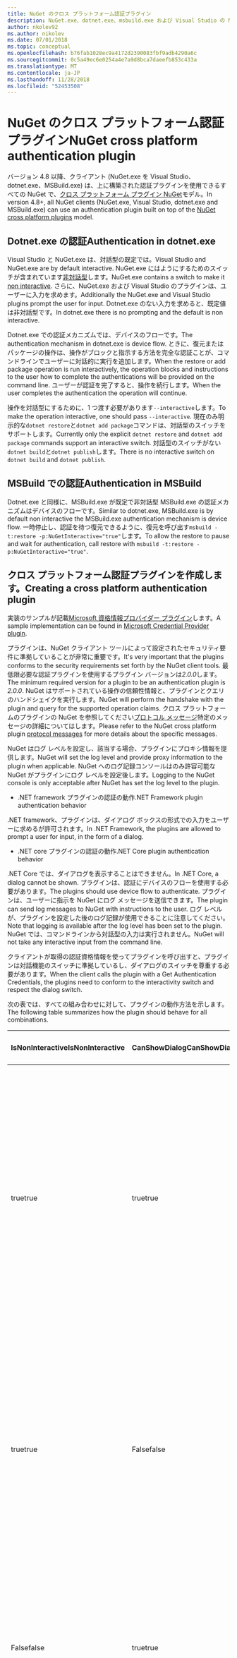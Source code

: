 ```yaml
---
title: NuGet のクロス プラットフォーム認証プラグイン
description: NuGet.exe、dotnet.exe、msbuild.exe および Visual Studio の NuGet がプラットフォームの認証プラグインをクロスします。
author: nkolev92
ms.author: nikolev
ms.date: 07/01/2018
ms.topic: conceptual
ms.openlocfilehash: b76fab1028ec9a4172d2390083fbf9adb4290a6c
ms.sourcegitcommit: 0c5a49ec6e0254a4e7a9d8bca7daeefb853c433a
ms.translationtype: MT
ms.contentlocale: ja-JP
ms.lasthandoff: 11/28/2018
ms.locfileid: "52453508"
---
```

# <a name="nuget-cross-platform-authentication-plugin"></a><span data-ttu-id="f46f8-103">NuGet のクロス プラットフォーム認証プラグイン</span><span class="sxs-lookup"><span data-stu-id="f46f8-103">NuGet cross platform authentication plugin</span></span>

<span data-ttu-id="f46f8-104">バージョン 4.8 以降、クライアント (NuGet.exe を Visual Studio、dotnet.exe、MSBuild.exe) は、上に構築された認証プラグインを使用できるすべての NuGet で、[クロス プラットフォーム プラグイン NuGet](NuGet-Cross-Platform-Plugins.md)モデル。</span><span class="sxs-lookup"><span data-stu-id="f46f8-104">In version 4.8+, all NuGet clients (NuGet.exe, Visual Studio, dotnet.exe and MSBuild.exe) can use an authentication plugin built on top of the [NuGet cross platform plugins](NuGet-Cross-Platform-Plugins.md) model.</span></span>

## <a name="authentication-in-dotnetexe"></a><span data-ttu-id="f46f8-105">Dotnet.exe の認証</span><span class="sxs-lookup"><span data-stu-id="f46f8-105">Authentication in dotnet.exe</span></span>

<span data-ttu-id="f46f8-106">Visual Studio と NuGet.exe は、対話型の既定では。</span><span class="sxs-lookup"><span data-stu-id="f46f8-106">Visual Studio and NuGet.exe are by default interactive.</span></span> <span data-ttu-id="f46f8-107">NuGet.exe にはようにするためのスイッチが含まれています[非対話型](../../tools/nuget-exe-CLI-Reference.md)します。</span><span class="sxs-lookup"><span data-stu-id="f46f8-107">NuGet.exe contains a switch to make it [non interactive](../../tools/nuget-exe-CLI-Reference.md).</span></span>
<span data-ttu-id="f46f8-108">さらに、NuGet.exe および Visual Studio のプラグインは、ユーザーに入力を求めます。</span><span class="sxs-lookup"><span data-stu-id="f46f8-108">Additionally the NuGet.exe and Visual Studio plugins prompt the user for input.</span></span>
<span data-ttu-id="f46f8-109">Dotnet.exe のない入力を求めると、既定値は非対話型です。</span><span class="sxs-lookup"><span data-stu-id="f46f8-109">In dotnet.exe there is no prompting and the default is non interactive.</span></span>

<span data-ttu-id="f46f8-110">Dotnet.exe での認証メカニズムでは、デバイスのフローです。</span><span class="sxs-lookup"><span data-stu-id="f46f8-110">The authentication mechanism in dotnet.exe is device flow.</span></span> <span data-ttu-id="f46f8-111">ときに、復元またはパッケージの操作は、操作がブロックと指示する方法を完全な認証ことが、コマンドラインでユーザーに対話的に実行を追加します。</span><span class="sxs-lookup"><span data-stu-id="f46f8-111">When the restore or add package operation is run interactively, the operation blocks and instructions to the user how to complete the authentications will be provided on the command line.</span></span>
<span data-ttu-id="f46f8-112">ユーザーが認証を完了すると、操作を続行します。</span><span class="sxs-lookup"><span data-stu-id="f46f8-112">When the user completes the authentication the operation will continue.</span></span>

<span data-ttu-id="f46f8-113">操作を対話型にするために、1 つ渡す必要があります`--interactive`します。</span><span class="sxs-lookup"><span data-stu-id="f46f8-113">To make the operation interactive, one should pass `--interactive`.</span></span>
<span data-ttu-id="f46f8-114">現在のみ明示的な`dotnet restore`と`dotnet add package`コマンドは、対話型のスイッチをサポートします。</span><span class="sxs-lookup"><span data-stu-id="f46f8-114">Currently only the explicit `dotnet restore` and `dotnet add package` commands support an interactive switch.</span></span>
<span data-ttu-id="f46f8-115">対話型のスイッチがない`dotnet build`と`dotnet publish`します。</span><span class="sxs-lookup"><span data-stu-id="f46f8-115">There is no interactive switch on `dotnet build` and `dotnet publish`.</span></span>

## <a name="authentication-in-msbuild"></a><span data-ttu-id="f46f8-116">MSBuild での認証</span><span class="sxs-lookup"><span data-stu-id="f46f8-116">Authentication in MSBuild</span></span>

<span data-ttu-id="f46f8-117">Dotnet.exe と同様に、MSBuild.exe が既定で非対話型 MSBuild.exe の認証メカニズムはデバイスのフローです。</span><span class="sxs-lookup"><span data-stu-id="f46f8-117">Similar to dotnet.exe, MSBuild.exe is by default non interactive the MSBuild.exe authentication mechanism is device flow.</span></span>
<span data-ttu-id="f46f8-118">一時停止し、認証を待つ復元できるように、復元を呼び出す`msbuild -t:restore -p:NuGetInteractive="true"`します。</span><span class="sxs-lookup"><span data-stu-id="f46f8-118">To allow the restore to pause and wait for authentication, call restore with `msbuild -t:restore -p:NuGetInteractive="true"`.</span></span>

## <a name="creating-a-cross-platform-authentication-plugin"></a><span data-ttu-id="f46f8-119">クロス プラットフォーム認証プラグインを作成します。</span><span class="sxs-lookup"><span data-stu-id="f46f8-119">Creating a cross platform authentication plugin</span></span>

<span data-ttu-id="f46f8-120">実装のサンプルが記載[Microsoft 資格情報プロバイダー プラグイン](https://github.com/Microsoft/artifacts-credprovider)します。</span><span class="sxs-lookup"><span data-stu-id="f46f8-120">A sample implementation can be found in [Microsoft Credential Provider plugin](https://github.com/Microsoft/artifacts-credprovider).</span></span>

<span data-ttu-id="f46f8-121">プラグインは、NuGet クライアント ツールによって設定されたセキュリティ要件に準拠していることが非常に重要です。</span><span class="sxs-lookup"><span data-stu-id="f46f8-121">It's very important that the plugins conforms to the security requirements set forth by the NuGet client tools.</span></span>
<span data-ttu-id="f46f8-122">最低限必要な認証プラグインを使用するプラグイン バージョンは*2.0.0*します。</span><span class="sxs-lookup"><span data-stu-id="f46f8-122">The minimum required version for a plugin to be an authentication plugin is *2.0.0*.</span></span>
<span data-ttu-id="f46f8-123">NuGet はサポートされている操作の信頼性情報と、プラグインとクエリのハンドシェイクを実行します。</span><span class="sxs-lookup"><span data-stu-id="f46f8-123">NuGet will perform the handshake with the plugin and query for the supported operation claims.</span></span>
<span data-ttu-id="f46f8-124">クロス プラットフォームのプラグインの NuGet を参照してください[プロトコル メッセージ](NuGet-Cross-Platform-Plugins.md#protocol-messages-index)特定のメッセージの詳細についてはします。</span><span class="sxs-lookup"><span data-stu-id="f46f8-124">Please refer to the NuGet cross platform plugin [protocol messages](NuGet-Cross-Platform-Plugins.md#protocol-messages-index) for more details about the specific messages.</span></span>

<span data-ttu-id="f46f8-125">NuGet はログ レベルを設定し、該当する場合、プラグインにプロキシ情報を提供します。</span><span class="sxs-lookup"><span data-stu-id="f46f8-125">NuGet will set the log level and provide proxy information to the plugin when applicable.</span></span>
<span data-ttu-id="f46f8-126">NuGet へのログ記録コンソールはのみ許容可能な NuGet がプラグインにログ レベルを設定後します。</span><span class="sxs-lookup"><span data-stu-id="f46f8-126">Logging to the NuGet console is only acceptable after NuGet has set the log level to the plugin.</span></span>

- <span data-ttu-id="f46f8-127">.NET framework プラグインの認証の動作</span><span class="sxs-lookup"><span data-stu-id="f46f8-127">.NET Framework plugin authentication behavior</span></span>

<span data-ttu-id="f46f8-128">.NET framework、プラグインは、ダイアログ ボックスの形式での入力をユーザーに求めるが許可されます。</span><span class="sxs-lookup"><span data-stu-id="f46f8-128">In .NET Framework, the plugins are allowed to prompt a user for input, in the form of a dialog.</span></span>

- <span data-ttu-id="f46f8-129">.NET core プラグインの認証の動作</span><span class="sxs-lookup"><span data-stu-id="f46f8-129">.NET Core plugin authentication behavior</span></span>

<span data-ttu-id="f46f8-130">.NET Core では、ダイアログを表示することはできません。</span><span class="sxs-lookup"><span data-stu-id="f46f8-130">In .NET Core, a dialog cannot be shown.</span></span> <span data-ttu-id="f46f8-131">プラグインは、認証にデバイスのフローを使用する必要があります。</span><span class="sxs-lookup"><span data-stu-id="f46f8-131">The plugins should use device flow to authenticate.</span></span>
<span data-ttu-id="f46f8-132">プラグインは、ユーザーに指示を NuGet にログ メッセージを送信できます。</span><span class="sxs-lookup"><span data-stu-id="f46f8-132">The plugin can send log messages to NuGet with instructions to the user.</span></span>
<span data-ttu-id="f46f8-133">ログ レベルが、プラグインを設定した後のログ記録が使用できることに注意してください。</span><span class="sxs-lookup"><span data-stu-id="f46f8-133">Note that logging is available after the log level has been set to the plugin.</span></span>
<span data-ttu-id="f46f8-134">NuGet では、コマンドラインから対話型の入力は実行されません。</span><span class="sxs-lookup"><span data-stu-id="f46f8-134">NuGet will not take any interactive input from the command line.</span></span>

<span data-ttu-id="f46f8-135">クライアントが取得の認証資格情報を使ってプラグインを呼び出すと、プラグインは対話機能のスイッチに準拠しているし、ダイアログのスイッチを尊重する必要があります。</span><span class="sxs-lookup"><span data-stu-id="f46f8-135">When the client calls the plugin with a Get Authentication Credentials, the plugins need to conform to the interactivity switch and respect the dialog switch.</span></span> 

<span data-ttu-id="f46f8-136">次の表では、すべての組み合わせに対して、プラグインの動作方法を示します。</span><span class="sxs-lookup"><span data-stu-id="f46f8-136">The following table summarizes how the plugin should behave for all combinations.</span></span>

| <span data-ttu-id="f46f8-137">IsNonInteractive</span><span class="sxs-lookup"><span data-stu-id="f46f8-137">IsNonInteractive</span></span> | <span data-ttu-id="f46f8-138">CanShowDialog</span><span class="sxs-lookup"><span data-stu-id="f46f8-138">CanShowDialog</span></span> | <span data-ttu-id="f46f8-139">プラグインの動作</span><span class="sxs-lookup"><span data-stu-id="f46f8-139">Plugin behavior</span></span> |
| ---------------- | ------------- | --------------- |
| <span data-ttu-id="f46f8-140">true</span><span class="sxs-lookup"><span data-stu-id="f46f8-140">true</span></span> | <span data-ttu-id="f46f8-141">true</span><span class="sxs-lookup"><span data-stu-id="f46f8-141">true</span></span> | <span data-ttu-id="f46f8-142">IsNonInteractive スイッチは、ダイアログのスイッチよりも優先されます。</span><span class="sxs-lookup"><span data-stu-id="f46f8-142">The IsNonInteractive switch takes precedence over the dialog switch.</span></span> <span data-ttu-id="f46f8-143">ダイアログ ボックスをポップアップ表示には、プラグインすることはできません。</span><span class="sxs-lookup"><span data-stu-id="f46f8-143">The plugin is not allowed to pop a dialog.</span></span> <span data-ttu-id="f46f8-144">この組み合わせは .NET Framework のプラグインの有効なのみ</span><span class="sxs-lookup"><span data-stu-id="f46f8-144">This combination is only valid for .NET Framework plugins</span></span> |
| <span data-ttu-id="f46f8-145">true</span><span class="sxs-lookup"><span data-stu-id="f46f8-145">true</span></span> | <span data-ttu-id="f46f8-146">False</span><span class="sxs-lookup"><span data-stu-id="f46f8-146">false</span></span> | <span data-ttu-id="f46f8-147">IsNonInteractive スイッチは、ダイアログのスイッチよりも優先されます。</span><span class="sxs-lookup"><span data-stu-id="f46f8-147">The IsNonInteractive switch takes precedence over the dialog switch.</span></span> <span data-ttu-id="f46f8-148">ブロックには、プラグインすることはできません。</span><span class="sxs-lookup"><span data-stu-id="f46f8-148">The plugin is not allowed to block.</span></span> <span data-ttu-id="f46f8-149">この組み合わせは、.NET コア プラグインの有効なのみ</span><span class="sxs-lookup"><span data-stu-id="f46f8-149">This combination is only valid for .NET Core plugins</span></span> |
| <span data-ttu-id="f46f8-150">False</span><span class="sxs-lookup"><span data-stu-id="f46f8-150">false</span></span> | <span data-ttu-id="f46f8-151">true</span><span class="sxs-lookup"><span data-stu-id="f46f8-151">true</span></span> | <span data-ttu-id="f46f8-152">プラグインは、ダイアログ ボックスを表示する必要があります。</span><span class="sxs-lookup"><span data-stu-id="f46f8-152">The plugin should show a dialog.</span></span> <span data-ttu-id="f46f8-153">この組み合わせは .NET Framework のプラグインの有効なのみ</span><span class="sxs-lookup"><span data-stu-id="f46f8-153">This combination is only valid for .NET Framework plugins</span></span> |
| <span data-ttu-id="f46f8-154">False</span><span class="sxs-lookup"><span data-stu-id="f46f8-154">false</span></span> | <span data-ttu-id="f46f8-155">False</span><span class="sxs-lookup"><span data-stu-id="f46f8-155">false</span></span> | <span data-ttu-id="f46f8-156">プラグインする必要があります/ことに、ダイアログを表示されません。</span><span class="sxs-lookup"><span data-stu-id="f46f8-156">The plugin should/can not show a dialog.</span></span> <span data-ttu-id="f46f8-157">プラグインは、命令メッセージ ロガーを使用してログに記録して認証するデバイスのフローを使用してください。</span><span class="sxs-lookup"><span data-stu-id="f46f8-157">The plugin should use device flow to authenticate by logging an instruction message via the logger.</span></span> <span data-ttu-id="f46f8-158">この組み合わせは、.NET コア プラグインの有効なのみ</span><span class="sxs-lookup"><span data-stu-id="f46f8-158">This combination is only valid for .NET Core plugins</span></span> |

<span data-ttu-id="f46f8-159">プラグインを記述する前に、次の仕様を参照してください。</span><span class="sxs-lookup"><span data-stu-id="f46f8-159">Please refer to the following specs before writing a plugin.</span></span>

- [<span data-ttu-id="f46f8-160">NuGet パッケージのダウンロードのプラグイン</span><span class="sxs-lookup"><span data-stu-id="f46f8-160">NuGet Package Download Plugin</span></span>](https://github.com/NuGet/Home/wiki/NuGet-Package-Download-Plugin)
- [<span data-ttu-id="f46f8-161">フォーム認証のプラグイン相互の NuGet</span><span class="sxs-lookup"><span data-stu-id="f46f8-161">NuGet cross plat authentication plugin</span></span>](https://github.com/NuGet/Home/wiki/NuGet-cross-plat-authentication-plugin)

